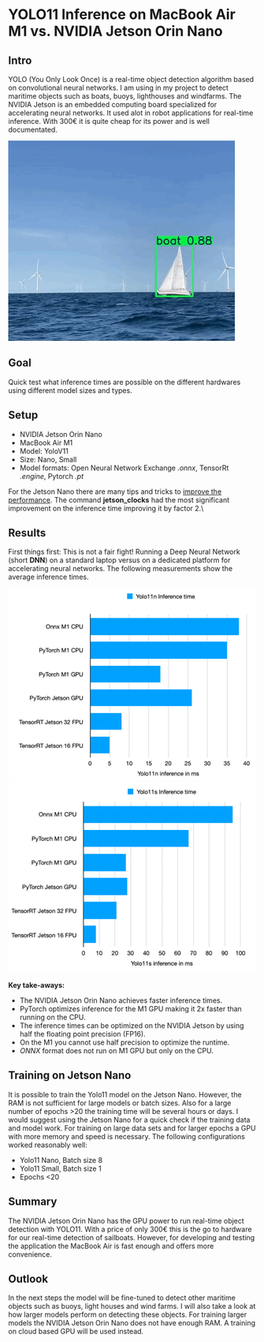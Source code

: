 # YOLO11 Inference on MacBook Air M1 vs. NVIDIA Jetson Orin Nano

## Intro
YOLO (You Only Look Once) is a real-time object detection algorithm based on convolutional neural networks.
I am using in my project to detect maritime objects such as boats, buoys, lighthouses and windfarms.
The NVIDIA Jetson is an embedded computing board specialized for accelerating neural networks.
It used alot in robot applications for real-time inference. With 300€ it is quite cheap for its power and is well documentated.

![YOLO detecting a Sailboat](/docs/assets/images/yolo_boat.gif)

## Goal

Quick test what inference times are possible on the different hardwares using different model sizes and types.

## Setup

- NVIDIA Jetson Orin Nano
- MacBook Air M1
- Model: YoloV11
- Size: Nano, Small
- Model formats: Open Neural Network Exchange _.onnx_, TensorRt  _.engine_, Pytorch _.pt_

For the Jetson Nano there are many tips and tricks to [improve the performance](https://docs.ultralytics.com/guides/nvidia-jetson/). The command __jetson_clocks__ had the most significant improvement on the inference time improving it by factor 2.\

## Results

First things first: This is not a fair fight! Running a Deep Neural Network (short __DNN__) on a standard laptop versus on a dedicated platform for accelerating neural networks.
The following measurements show the average inference times.

![YOLO11N Inference Time](/docs/assets/images/yolo11n_time.png)
![YOLO11S Inference Time](/docs/assets/images/yolo11s_time.png)

__Key take-aways:__

- The NVIDIA Jetson Orin Nano achieves faster inference times.
- PyTorch optimizes inference for the M1 GPU making it 2x faster than running on the CPU.
- The inference times can be optimized on the NVIDIA Jetson by using half the floating point precision (FP16).
- On the M1 you cannot use half precision to optimize the runtime.
- _ONNX_ format does not run on M1 GPU but only on the CPU. 

## Training on Jetson Nano

It is possible to train the Yolo11 model on the Jetson Nano. However, the RAM is not sufficient for large models or batch sizes. Also for a large number of epochs >20 the training time will be several hours or days.
I would suggest using the Jetson Nano for a quick check if the training data and model work. For training on large data sets and for larger epochs a GPU with more memory and speed is necessary.
The following configurations worked reasonably well:

- Yolo11 Nano, Batch size 8
- Yolo11 Small, Batch size 1
- Epochs <20

## Summary

The NVIDIA Jetson Orin Nano has the GPU power to run real-time object detection with YOLO11. With a price of only 300€ this is the go to hardware for our real-time detection of sailboats. However, for developing and testing the application the MacBook Air is fast enough and offers more convenience.

## Outlook

In the next steps the model will be fine-tuned to detect other maritime objects such as buoys, light houses and wind farms.
I will also take a look at how larger models perform on detecting these objects. For training larger models the NVIDIA Jetson Orin Nano
does not have enough RAM. A training on cloud based GPU will be used instead.

